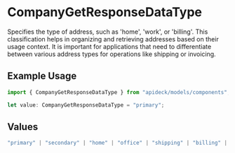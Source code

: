 # CompanyGetResponseDataType

Specifies the type of address, such as 'home', 'work', or 'billing'. This classification helps in organizing and retrieving addresses based on their usage context. It is important for applications that need to differentiate between various address types for operations like shipping or invoicing.

## Example Usage

```typescript
import { CompanyGetResponseDataType } from "apideck/models/components";

let value: CompanyGetResponseDataType = "primary";
```

## Values

```typescript
"primary" | "secondary" | "home" | "office" | "shipping" | "billing" | "other"
```